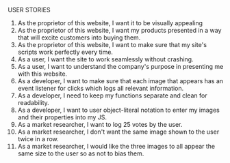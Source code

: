 USER STORIES

1. As the proprietor of this website, I want it to be visually appealing
2. As the proprietor of this website, I want my products presented in a way that will excite customers into buying them.
3. As the proprietor of this website, I want to make sure that my site's scripts work perfectly every time.
3. As a user, I want the site to work seamlessly without crashing.
4. As a user, I want to understand the company's purpose in presenting me with this website.
5. As a developer, I want to make sure that each image that appears has an event listener for clicks which logs all relevant information.
6. As a developer, I need to keep my functions separate and clean for readability.
7. As a developer, I want to user object-literal notation to enter my images and their properties into my JS.
8. As a market researcher, I want to log 25 votes by the user.
9. As a market researcher, I don't want the same image shown to the user twice in a row.
10. As a market researcher, I would like the three images to all appear the same size to the user so as not to bias them.
